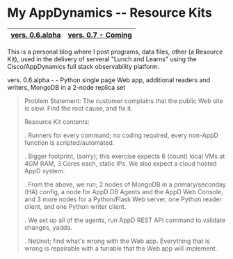 My AppDynamics -- Resource Kits
===================

| **[vers. 0.6.alpha](https://github.com/farrell0/My_AppD_ResourceKits/blob/master/README.md)**| **[vers. 0.7 - Coming](https://github.com/farrell0/My_AppD_ResourceKits/blob/master/v.0.7/README.md)**|
|-------------------------|--------------------------|

This is a personal blog where I post programs, data files, other (a Resource Kit), used in the delivery of serveral "Lunch and Learns" using the Cisco/AppDynamics full stack observability platform. 

vers. 0.6.alpha - -  Python single page Web app, additional readers and writers, MongoDB in a 2-node replica set

>Problem Statement:
>The customer complains that the public Web site is slow. Find the root cause, and fix it.
>
>Resource Kit contents:
>
>.  Runners for every command; no coding required, every non-AppD function is scripted/automated.
>
>.  Bigger footprint, (sorry); this exercise expects 6 (count) local VMs at 4GM RAM, 3 Cores each, static IPs. We also expect a cloud hosted AppD system.
>
>.  From the above, we run; 2 nodes of MongoDB in a primary/seconday (HA) config, a node for AppD DB Agents and the AppD Web Console, and 3 more nodes for a Python/Flask Web server, one Python reader client, and one Python writer client.
>
>.  We set up all of the agents, run AppD REST API command to validate changes, yadda.
>
>.  Net/net; find what's wrong with the Web app. Everything that is wrong is repairable with a tunable that the Web app will implement.
>
